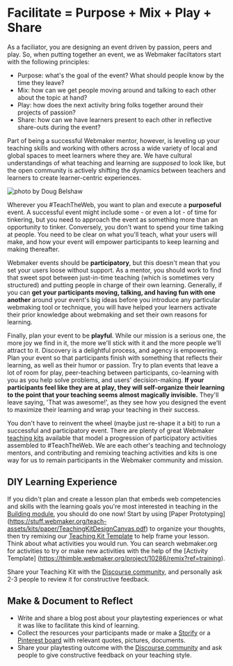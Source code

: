 <script src="{{site.baseurl}}/js/make-api.js"></script>
<script src="{{site.baseurl}}/js/makeGallery.js"></script>

# Facilitate = Purpose + Mix + Play + Share

As a faciliator, you are designing an event driven by passion, peers and play. So, when putting together an event, we as Webmaker faciltators start with the following principles:

* Purpose: what's the goal of the event? What should people know by the time they leave?
* Mix: how can we get people moving around and talking to each other about the topic at hand?
* Play: how does the next activity bring folks together around their projects of passion?
* Share: how can we have learners present to each other in reflective share-outs during the event?

Part of being a successful Webmaker mentor, however, is leveling up your teaching skills and working with others across a wide variety of local and global spaces to meet learners where they are. We have cultural understandings of what teaching and learning are <em>supposed</em> to look like, but the open community is actively shifting the dynamics between teachers and learners to create learner-centric experiences. 

<img src="https://farm4.staticflickr.com/3717/10136300975_4f6e3cfa7d_c.jpg" alt="photo by Doug Belshaw"/>

Wherever you #TeachTheWeb, you want to plan and execute a <strong>purposeful</strong> event. A successful event might include some - or even a lot - of time for tinkering, but you need to approach the event as something more than an opportunity to tinker. Conversely, you don't want to spend your time talking at people. You need to be clear on what you'll teach, what your users will make, and how your event will empower participants to keep learning and making thereafter.

Webmaker events should be <strong>participatory</strong>, but this doesn't mean that you set your users loose without support. As a mentor, you should work to find that sweet spot between just-in-time teaching (which is sometimes very structured) and putting people in charge of their own learning. Generally, if you can <strong>get your participants moving, talking, and having fun with one another</strong> around your event's big ideas before you introduce any particular webmaking tool or technique, you will have helped your learners activate their prior knowledge about webmaking and set their own reasons for learning.

Finally, plan your event to be <strong>playful</strong>. While our mission is a serious one, the more joy we find in it, the more we'll stick with it and the more people we'll attract to it. Discovery is a delightful process, and agency is empowering. Plan your event so that participants finish with something that reflects their learning, as well as their humor or passion. Try to plan events that leave a lot of room for play, peer-teaching between participants, co-learning with you as you help solve problems, and users' decision-making. <strong>If your participants feel like they are at play, they will self-organize their learning to the point that your teaching seems almost magically invisible.</strong> They'll leave saying, 'That was awesome!', as they see how you designed the event to maximize their learning and wrap your teaching in their success.

You don't have to reinvent the wheel (maybe just re-shape it a bit) to run a successful and participatory event. There are plenty of great Webmaker <a href="http://webmaker.org/teach?ref=training">teaching kits</a> available that model a progression of participatory activities assembled to #TeachTheWeb. We are each other's teaching and technology mentors, and contributing and remixing teaching activities and kits is one way for us to remain participants in the Webmaker community and mission.

## DIY Learning Experience

If you didn't plan and create a lesson plan that embeds web competencies and skills with the learning goals you're most interested in teaching in the <a href="http://training.webmakerprototypes.org/en/building/concepts/">Building module</a>, you should do one now! Start by using [Paper Prototyping] (https://stuff.webmaker.org/teach-assets/kits/paper/TeachingKitDesignCanvas.pdf) to organize your thoughts, then try remixing our [Teaching Kit Template](https://thimble.webmaker.org/project/10274/remix?ref=training) to help frame your lesson. Think about what activities you would run. You can search webmaker.org for activities to try or make new activities with the help of the [Activity Template] (https://thimble.webmaker.org/project/10286/remix?ref=training).

Share your Teaching Kit with the [Discourse community](http://discourse.webmakerprototypes.org/category/training/building), and personally ask 2-3 people to review it for constructive feedback.


## Make & Document to Reflect
* Write and share a blog post about your playtesting experiences or what it was like to facilitate this kind of learning.
* Collect the resources your participants made or make a [Storify](https://storify.com/) or a [Pinterest board](http://www.pinterest.com/) with  relevant quotes, pictures, documents.
* Share your playtesting outcome with the [Discourse community](https://discourse.webmakerprototypes.org/category/training/facilitating) and ask people to give constructive feedback on your teaching style. 

